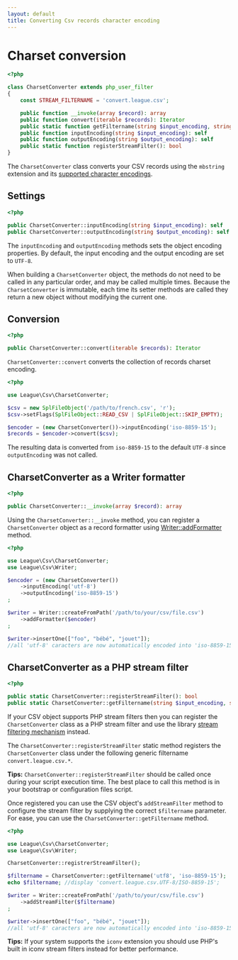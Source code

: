 ```yaml
---
layout: default
title: Converting Csv records character encoding
---
```


# Charset conversion

~~~php
<?php

class CharsetConverter extends php_user_filter
{
    const STREAM_FILTERNAME = 'convert.league.csv';

    public function __invoke(array $record): array
    public function convert(iterable $records): Iterator
    public static function getFiltername(string $input_encoding, string $output_encoding): string
    public function inputEncoding(string $input_encoding): self
    public function outputEncoding(string $output_encoding): self
    public static function registerStreamFilter(): bool
}
~~~

The `CharsetConverter` class converts your CSV records using the `mbstring` extension and its [supported character encodings](http://php.net/manual/en/mbstring.supported-encodings.php).

## Settings

~~~php
<?php

public CharsetConverter::inputEncoding(string $input_encoding): self
public CharsetConverter::outputEncoding(string $output_encoding): self
~~~

The `inputEncoding` and `outputEncoding` methods sets the object encoding properties. By default, the input encoding and the output encoding are set to `UTF-8`.

When building a `CharsetConverter` object, the methods do not need to be called in any particular order, and may be called multiple times. Because the `CharsetConverter` is immutable, each time its setter methods are called they return a new object without modifying the current one.

## Conversion

~~~php
<?php

public CharsetConverter::convert(iterable $records): Iterator
~~~

`CharsetConverter::convert` converts the collection of records charset encoding.

~~~php
<?php

use League\Csv\CharsetConverter;

$csv = new SplFileObject('/path/to/french.csv', 'r');
$csv->setFlags(SplFileObject::READ_CSV | SplFileObject::SKIP_EMPTY);

$encoder = (new CharsetConverter())->inputEncoding('iso-8859-15');
$records = $encoder->convert($csv);
~~~

The resulting data is converted from `iso-8859-15` to the default `UTF-8` since `outputEncoding` was not called.


## CharsetConverter as a Writer formatter

~~~php
<?php

public CharsetConverter::__invoke(array $record): array
~~~

Using the `CharsetConverter::__invoke` method, you can register a `CharsetConverter` object as a record formatter using [Writer::addFormatter](/9.0/writer/#record-formatter) method.

~~~php
<?php

use League\Csv\CharsetConverter;
use League\Csv\Writer;

$encoder = (new CharsetConverter())
    ->inputEncoding('utf-8')
    ->outputEncoding('iso-8859-15')
;

$writer = Writer::createFromPath('/path/to/your/csv/file.csv')
    ->addFormatter($encoder)
;

$writer->insertOne(["foo", "bébé", "jouet"]);
//all 'utf-8' caracters are now automatically encoded into 'iso-8859-15' charset
~~~

## CharsetConverter as a PHP stream filter

~~~php
<?php

public static CharsetConverter::registerStreamFilter(): bool
public static CharsetConverter::getFiltername(string $input_encoding, string $output_encoding): string
~~~

If your CSV object supports PHP stream filters then you can register the `CharsetConverter` class as a PHP stream filter and use the library [stream filtering mechanism](/9.0/connections/filters/) instead.

The `CharsetConverter::registerStreamFilter` static method registers the `CharsetConverter` class under the following generic filtername `convert.league.csv.*`.

<p class="message-info"><strong>Tips:</strong> <code>CharsetConverter::registerStreamFilter</code> should be called once during your script execution time. The best place to call this method is in your bootstrap or configuration files script.</p>

Once registered you can use the CSV object's `addStreamFilter` method to configure the stream filter by supplying the correct `$filtername` parameter.  
For ease, you can use the `CharsetConverter::getFiltername` method.

~~~php
<?php

use League\Csv\CharsetConverter;
use League\Csv\Writer;

CharsetConverter::registrerStreamFilter();

$filtername = CharsetConverter::getFiltername('utf8', 'iso-8859-15');
echo $filtername; //display 'convert.league.csv.UTF-8/ISO-8859-15';

$writer = Writer::createFromPath('/path/to/your/csv/file.csv')
    ->addStreamFilter($filtername)
;

$writer->insertOne(["foo", "bébé", "jouet"]);
//all 'utf-8' caracters are now automatically encoded into 'iso-8859-15' charset
~~~

<p class="message-info"><strong>Tips:</strong> If your system supports the <code>iconv</code> extension you should use PHP's built in iconv stream filters instead for better performance.</p>

